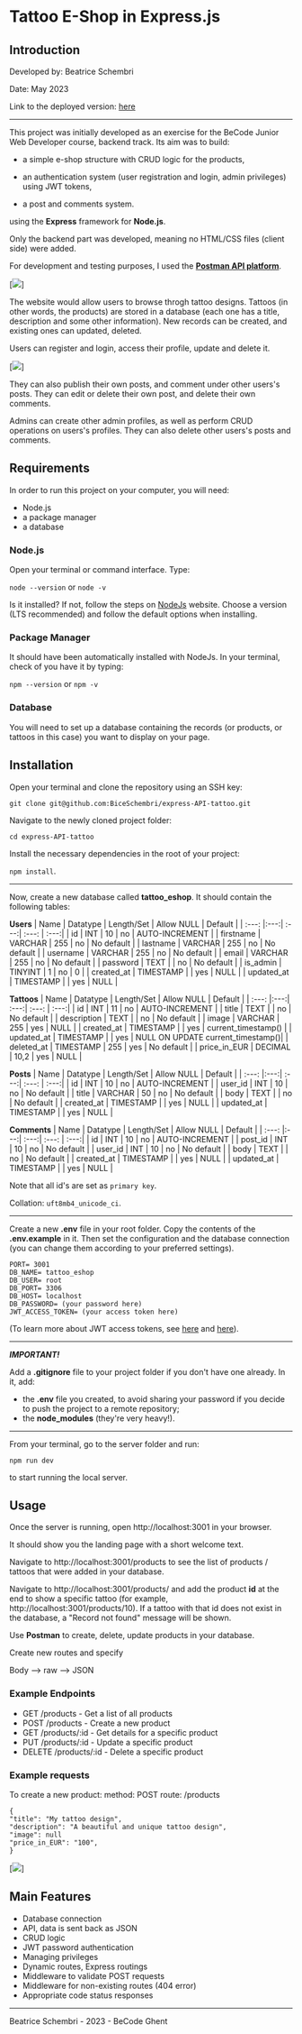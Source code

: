 # Tattoo E-Shop in Express.js

## Introduction

Developed by: Beatrice Schembri

Date: May 2023

Link to the deployed version: [here](https://github.com/BiceSchembri/express-API-tattoo)

---

This project was initially developed as an exercise for the BeCode Junior Web Developer course, backend track. Its aim was to build:

- a simple e-shop structure with CRUD logic for the products,

- an authentication system (user registration and login, admin privileges) using JWT tokens,

- a post and comments system.

using the **Express** framework for **Node.js**.

Only the backend part was developed, meaning no HTML/CSS files (client side) were added.

For development and testing purposes, I used the [**Postman API platform**](https://www.postman.com/).

[<img src="assets/api-products.png">]

The website would allow users to browse throgh tattoo designs. Tattoos (in other words, the products) are stored in a database (each one has a title, description and some other information). New records can be created, and existing ones can updated, deleted.

Users can register and login, access their profile, update and delete it.

[<img src="assets/login.png">]

They can also publish their own posts, and comment under other users's posts. They can edit or delete their own post, and delete their own comments.

Admins can create other admin profiles, as well as perform CRUD operations on users's profiles. They can also delete other users's posts and comments.

## Requirements

In order to run this project on your computer, you will need:

- Node.js
- a package manager
- a database

### Node.js

Open your terminal or command interface. Type:

`node --version` or `node -v`

Is it installed? If not, follow the steps on [NodeJs](https://nodejs.org/en/) website.
Choose a version (LTS recommended) and follow the default options when installing.

### Package Manager

It should have been automatically installed with NodeJs. In your terminal, check of you have it by typing:

`npm --version` or `npm -v`

### Database

You will need to set up a database containing the records (or products, or tattoos in this case) you want to display on your page.

## Installation

Open your terminal and clone the repository using an SSH key:

`git clone git@github.com:BiceSchembri/express-API-tattoo.git`

Navigate to the newly cloned project folder:

`cd express-API-tattoo`

Install the necessary dependencies in the root of your project:

`npm install`.

---

Now, create a new database called **tattoo_eshop**. It should contain the following tables:

**Users**
| Name | Datatype | Length/Set | Allow NULL | Default |
| :---: |:---:| :---:| :---: | :---:|
| id | INT | 10 | no | AUTO-INCREMENT |
| firstname | VARCHAR | 255 | no | No default |
| lastname | VARCHAR | 255 | no | No default |
| username | VARCHAR | 255 | no | No default |
| email | VARCHAR | 255 | no | No default |
| password | TEXT | | no | No default |
| is_admin | TINYINT | 1 | no | 0 |
| created_at | TIMESTAMP | | yes | NULL |
| updated_at | TIMESTAMP | | yes | NULL |

**Tattoos**
| Name | Datatype | Length/Set | Allow NULL | Default |
| :---: |:---:| :---:| :---: | :---:|
| id | INT | 11 | no | AUTO-INCREMENT |
| title | TEXT | | no | No default |
| description | TEXT | | no | No default |
| image | VARCHAR | 255 | yes | NULL |
| created_at | TIMESTAMP | | yes | current_timestamp() |
| updated_at | TIMESTAMP | | yes | NULL ON UPDATE current_timestamp()|
| deleted_at | TIMESTAMP | 255 | yes | No default |
| price_in_EUR | DECIMAL | 10,2 | yes | NULL |

**Posts**
| Name | Datatype | Length/Set | Allow NULL | Default |
| :---: |:---:| :---:| :---: | :---:|
| id | INT | 10 | no | AUTO-INCREMENT |
| user_id | INT | 10 | no | No default |
| title | VARCHAR | 50 | no | No default |
| body | TEXT | | no | No default |
| created_at | TIMESTAMP | | yes | NULL |
| updated_at | TIMESTAMP | | yes | NULL |

**Comments**
| Name | Datatype | Length/Set | Allow NULL | Default |
| :---: |:---:| :---:| :---: | :---:|
| id | INT | 10 | no | AUTO-INCREMENT |
| post_id | INT | 10 | no | No default |
| user_id | INT | 10 | no | No default |
| body | TEXT | | no | No default |
| created_at | TIMESTAMP | | yes | NULL |
| updated_at | TIMESTAMP | | yes | NULL |

Note that all id's are set as `primary key`.

Collation: `uft8mb4_unicode_ci`.

---

Create a new **.env** file in your root folder. Copy the contents of the **.env.example** in it. Then set the configuration and the database connection (you can change them according to your preferred settings).

```HOST=**localhost**
PORT= 3001
DB_NAME= tattoo_eshop
DB_USER= root
DB_PORT= 3306
DB_HOST= localhost
DB_PASSWORD= (your password here)
JWT_ACCESS_TOKEN= (your access token here)

```

(To learn more about JWT access tokens, see [here](https://jwt.io/) and [here](https://www.ibm.com/docs/da/order-management?topic=SSGTJF/configuration/t_GeneratingJWTToken.htm)).

---

**_IMPORTANT!_**

Add a **.gitignore** file to your project folder if you don't have one already. In it, add:

- the **.env** file you created, to avoid sharing your password if you decide to push the project to a remote repository;
- the **node_modules** (they're very heavy!).

---

From your terminal, go to the server folder and run:

`npm run dev`

to start running the local server.

## Usage

Once the server is running, open http://localhost:3001 in your browser.

It should show you the landing page with a short welcome text.

Navigate to http://localhost:3001/products to see the list of products / tattoos that were added in your database.

Navigate to http://localhost:3001/products/ and add the product **id** at the end to show a specific tattoo (for example, http://localhost:3001/products/10). If a tattoo with that id does not exist in the database, a "Record not found" message will be shown.

Use **Postman** to create, delete, update products in your database.

Create new routes and specify

Body --> raw --> JSON

### Example Endpoints

- GET /products - Get a list of all products
- POST /products - Create a new product
- GET /products/:id - Get details for a specific product
- PUT /products/:id - Update a specific product
- DELETE /products/:id - Delete a specific product

### Example requests

To create a new product:
method: POST
route: /products

```
{
"title": "My tattoo design",
"description": "A beautiful and unique tattoo design",
"image": null
"price_in_EUR": "100",
}
```

[<img src="assets/post-tattoo.png">]

## Main Features

- Database connection
- API, data is sent back as JSON
- CRUD logic
- JWT password authentication
- Managing privileges
- Dynamic routes, Express routings
- Middleware to validate POST requests
- Middleware for non-existing routes (404 error)
- Appropriate code status responses

---

Beatrice Schembri - 2023 - BeCode Ghent
